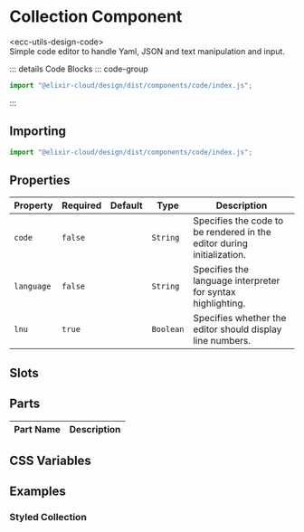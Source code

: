 # Collection Component <Badge type="warning" text="beta" />

<div class="component-name">&lt;ecc-utils-design-code&gt;</div>
Simple code editor to handle Yaml, JSON and text manipulation and input.
<ClientOnly>
  <div :class="isDark ? 'component-dark component' : 'component-light component'">
    <ecc-utils-design-code :v-if="renderComponent" :items="primaryItems" :filters="primaryFilters" totalItems="50"></ecc-utils-design-code>

::: details Code Blocks
::: code-group

```js [HTML]
import "@elixir-cloud/design/dist/components/code/index.js";
```

  <!-- ```jsx [React]

  ``` -->

:::

  </div>
</ClientOnly>

## Importing

```js [HTML]
import "@elixir-cloud/design/dist/components/code/index.js";
```

## Properties

| Property   | Required | Default | Type      | Description                                                            |
| ---------- | -------- | ------- | --------- | ---------------------------------------------------------------------- |
| `code`     | `false`  |         | `String`  | Specifies the code to be rendered in the editor during initialization. |
| `language` | `false`  |         | `String`  | Specifies the language interpreter for syntax highlighting.            |
| `lnu`      | `true`   |         | `Boolean` | Specifies whether the editor should display line numbers.              |

## Slots

## Parts

| Part Name | Description |
| --------- | ----------- |

## CSS Variables

## Examples

### Styled Collection

<script setup>
import { onMounted, ref } from "vue";
import { useData } from "vitepress";
const { isDark } = useData();
const renderComponent = ref(false);
const primaryItems = ref([]);
const primaryFilters = ref([]);

const primaryTag = ref();

onMounted(() => {
  import("@elixir-cloud/design/dist/components/code/index.js").then((module) => {
    // Your code logic here
  });
});
</script>

<style>
</style>
